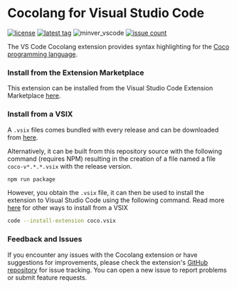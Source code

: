 # Cocolang for Visual Studio Code

[latestrelease]: https://github.com/sarvalabs/vscode-coco/releases/latest
[issueslink]: https://github.com/sarvalabs/vscode-coco/issues
[marketplace]: https://marketplace.visualstudio.com/items?itemName=sarvalabs.cocolang

[![license](https://img.shields.io/badge/license-MIT-informational?style=for-the-badge)](./LICENSE)
[![latest tag](https://img.shields.io/github/v/tag/sarvalabs/vscode-coco?color=blue&label=latest%20tag&sort=semver&style=for-the-badge)][latestrelease]
![minver_vscode](https://img.shields.io/badge/vs_code-^v0.1.59-informational?style=for-the-badge&color=purple)
[![issue count](https://img.shields.io/github/issues/sarvalabs/vscode-coco?style=for-the-badge&color=yellow)][issueslink]

The VS Code Cocolang extension provides syntax highlighting for the [Coco programming language](http://cocolang.dev).

### Install from the Extension Marketplace
This extension can be installed from the Visual Studio Code Extension Marketplace [here][marketplace].

### Install from a VSIX
A `.vsix` files comes bundled with every release and can be downloaded from [here][latestrelease].  

Alternatively, it can be built from this repository source with the following command (requires NPM) 
resulting in the creation of a file named a file `coco-v*.*.*.vsix` with the release version.
```bash
npm run package
```

However, you obtain the `.vsix` file, it can then be used to install the extension to Visual Studio
Code using the following command. Read more [here](https://code.visualstudio.com/docs/editor/extension-marketplace#_install-from-a-vsix) 
for other ways to install from a VSIX 
```bash
code --install-extension coco.vsix
```


### Feedback and Issues
If you encounter any issues with the Cocolang extension or have suggestions for improvements, please 
check the extension's [GitHub repository](https://github.com/sarvalabs/vscode-coco) for issue tracking.
You can open a new issue to report problems or submit feature requests.
